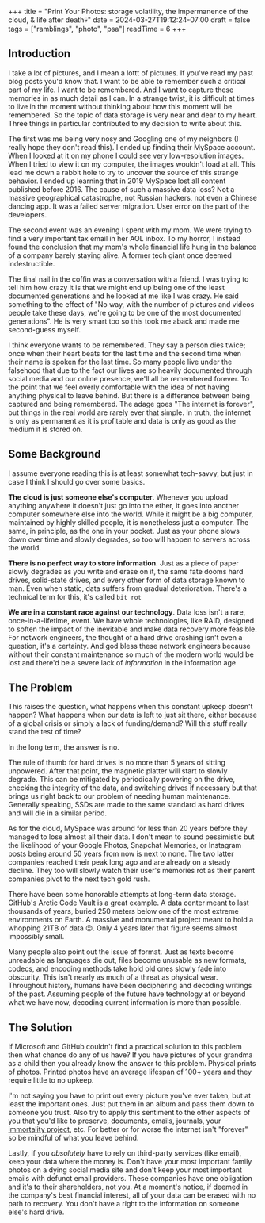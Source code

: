 +++
title = "Print Your Photos: storage volatility, the impermanence of the cloud, & life after death💀"
date = 2024-03-27T19:12:24-07:00
draft = false
tags = ["ramblings", "photo", "psa"]
readTime = 6
+++
## Introduction
I take a lot of pictures, and I mean a lottt of pictures. If you've read my past blog posts you'd know that. I want to be able to remember such a critical part of my life. I want to be remembered. And I want to capture these memories in as much detail as I can. In a strange twist, it is difficult at times to live in the moment without thinking about how this moment will be remembered. So the topic of data storage is very near and dear to my heart. Three things in particular contributed to my decision to write about this. 

The first was me being very nosy and Googling one of my neighbors (I really hope they don't read this). I ended up finding their MySpace account. When I looked at it on my phone I could see very low-resolution images. When I tried to view it on my computer, the images wouldn't load at all. This lead me down a rabbit hole to try to uncover the source of this strange behavior. I ended up learning that in 2019 MySpace lost all content published before 2016. The cause of such a massive data loss? Not a massive geographical catastrophe, not Russian hackers, not even a Chinese dancing app. It was a failed server migration. User error on the part of the developers.

The second event was an evening I spent with my mom. We were trying to find a very important tax email in her AOL inbox. To my horror, I instead found the conclusion that my mom's whole financial life hung in the balance of a company barely staying alive. A former tech giant once deemed indestructible.

The final nail in the coffin was a conversation with a friend. I was trying to tell him how crazy it is that we might end up being one of the least documented generations and he looked at me like I was crazy. He said something to the effect of "No way, with the number of pictures and videos people take these days, we're going to be one of the most documented generations". He is very smart too so this took me aback and made me second-guess myself. 

I think everyone wants to be remembered. They say a person dies twice; once when their heart beats for the last time and the second time when their name is spoken for the last time. So many people live under the falsehood that due to the fact our lives are so heavily documented through social media and our online presence, we'll all be remembered forever. To the point that we feel overly comfortable with the idea of not having anything physical to leave behind. But there is a difference between being captured and being remembered. The adage goes "The internet is forever", but things in the real world are rarely ever that simple. In truth, the internet is only as permanent as it is profitable and data is only as good as the medium it is stored on. 


## Some Background
I assume everyone reading this is at least somewhat tech-savvy, but just in case I think I should go over some basics. 

**The cloud is just someone else's computer**. Whenever you upload anything anywhere it doesn't just go into the ether, it goes into another computer somewhere else into the world. While it might be a big computer, maintained by highly skilled people, it is nonetheless just a computer. The same, in principle, as the one in your pocket. Just as your phone slows down over time and slowly degrades, so too will happen to servers across the world. 

**There is no perfect way to store information**. Just as a piece of paper slowly degrades as you write and erase on it, the same fate dooms hard drives, solid-state drives, and every other form of data storage known to man. Even when static, data suffers from gradual deterioration. There's a technical term for this, it's called `bit rot`

**We are in a constant race against our technology**. Data loss isn't a rare, once-in-a-lifetime, event. We have whole technologies, like RAID, designed to soften the impact of the inevitable and make data recovery more feasible. For network engineers, the thought of a hard drive crashing isn't even a question, it's a certainty. And god bless these network engineers because without their constant maintenance so much of the modern world would be lost and there'd be a severe lack of *information* in the information age

## The Problem
This raises the question, what happens when this constant upkeep doesn't happen? What happens when our data is left to just sit there, either because of a global crisis or simply a lack of funding/demand? Will this stuff really stand the test of time? 

In the long term, the answer is no. 

The rule of thumb for hard drives is no more than 5 years of sitting unpowered. After that point, the magnetic platter will start to slowly degrade. This can be mitigated by periodically powering on the drive, checking the integrity of the data, and switching drives if necessary but that brings us right back to our problem of needing human maintenance. Generally speaking, SSDs are made to the same standard as hard drives and will die in a similar period.

As for the cloud, MySpace was around for less than 20 years before they managed to lose almost all their data. I don't mean to sound pessimistic but the likelihood of your Google Photos, Snapchat Memories, or Instagram posts being around 50 years from now is next to none. The two latter companies reached their peak long ago and are already on a steady decline. They too will slowly watch their user's memories rot as their parent companies pivot to the next tech gold rush.

There have been some honorable attempts at long-term data storage. GitHub's Arctic Code Vault is a great example. A data center meant to last thousands of years, buried 250 meters below one of the most extreme environments on Earth. A massive and monumental project meant to hold a whopping 21TB of data 😐. Only 4 years later that figure seems almost impossibly small.

Many people also point out the issue of format. Just as texts become unreadable as languages die out, files become unusable as new formats, codecs, and encoding methods take hold old ones slowly fade into obscurity. This isn't nearly as much of a threat as physical wear. Throughout history, humans have been deciphering and decoding writings of the past. Assuming people of the future have technology at or beyond what we have now, decoding current information is more than possible.

## The Solution
If Microsoft and GitHub couldn't find a practical solution to this problem then what chance do any of us have? If you have pictures of your grandma as a child then you already know the answer to this problem. Physical prints of photos. Printed photos have an average lifespan of 100+ years and they require little to no upkeep. 

I'm not saying you have to print out every picture you've ever taken, but at least the important ones. Just put them in an album and pass them down to someone you trust. Also try to apply this sentiment to the other aspects of you that you'd like to preserve, documents, emails, journals, your [immortality project](https://www.google.com/search?q=the+subtle+art+of+not+giving+a+f+immortality+project), etc. For better or for worse the internet isn't "forever" so be mindful of what you leave behind.

Lastly, if you *absolutely* have to rely on third-party services (like email), keep your data where the money is. Don't have your most important family photos on a dying social media site and don't keep your most important emails with defunct email providers. These companies have one obligation and it's to their shareholders, not you. At a moment's notice, if deemed in the company's best financial interest, all of your data can be erased with no path to recovery. You don't have a right to the information on someone else's hard drive. 
